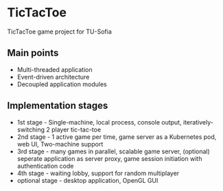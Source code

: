 # TicTacToe
TicTacToe game project for TU-Sofia

## Main points
 - Multi-threaded application
 - Event-driven architecture
 - Decoupled application modules

## Implementation stages
 - 1st stage - Single-machine, local process, console output, iteratively-switching 2 player tic-tac-toe 
 - 2nd stage - 1 active game per time, game server as a Kubernetes pod, web UI, Two-machine support
 - 3rd stage - many games in parallel, scalable game server, (optional) seperate application as server proxy, game session initiation with authentication code
 - 4th stage - waiting lobby, support for random multiplayer
 - optional stage - desktop application, OpenGL GUI
